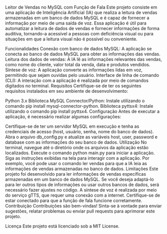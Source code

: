 Leitor de Vendas no MySQL com Função de Fala
Este projeto consiste em uma aplicação de Inteligência Artificial (IA) que realiza a leitura de vendas armazenadas em um banco de dados MySQL e é capaz de fornecer a informação por meio de uma saída de voz. Essa aplicação é útil para automatizar a leitura de dados de vendas e fornecer informações de forma auditiva, tornando-a acessível a pessoas com deficiência visual ou para situações em que a leitura visual não é possível ou conveniente.

Funcionalidades
Conexão com banco de dados MySQL: A aplicação se conecta ao banco de dados MySQL para obter as informações das vendas.
Leitura dos dados de vendas: A IA lê as informações relevantes das vendas, como nome do cliente, valor total da venda, data e produtos vendidos.
Síntese de voz: A aplicação converte as informações lidas em voz, permitindo que sejam ouvidas pelo usuário.
Interface de linha de comando (CLI): A interação com a aplicação é realizada por meio de comandos digitados no terminal.
Requisitos
Certifique-se de ter os seguintes requisitos instalados em seu ambiente de desenvolvimento:

Python 3.x
Biblioteca MySQL Connector/Python: Instale utilizando o comando pip install mysql-connector-python.
Biblioteca pyttsx4: Instale utilizando o comando pip install pyttsx4.
Configuração
Antes de executar a aplicação, é necessário realizar algumas configurações:

Certifique-se de ter um servidor MySQL em execução e tenha as credenciais de acesso (host, usuário, senha, nome do banco de dados).
Abra o arquivo db_config.py e atualize as variáveis host, user, password e database com as informações do seu banco de dados.
Utilização
No terminal, navegue até o diretório onde os arquivos da aplicação estão localizados.
Execute o comando python main.py para iniciar a aplicação.
Siga as instruções exibidas na tela para interagir com a aplicação. Por exemplo, você pode usar o comando ler vendas para que a IA leia as informações de vendas armazenadas no banco de dados.
Limitações
Este projeto foi desenvolvido para ler informações de vendas específicas armazenadas em um banco de dados MySQL. Se você deseja adaptá-lo para ler outros tipos de informações ou usar outros bancos de dados, será necessário fazer ajustes no código.
A síntese de voz é realizada por meio do serviço gTTS, que requer uma conexão com a internet. Certifique-se de estar conectado para que a função de fala funcione corretamente.
Contribuição
Contribuições são bem-vindas! Sinta-se à vontade para enviar sugestões, relatar problemas ou enviar pull requests para aprimorar este projeto.

Licença
Este projeto está licenciado sob a MIT License.